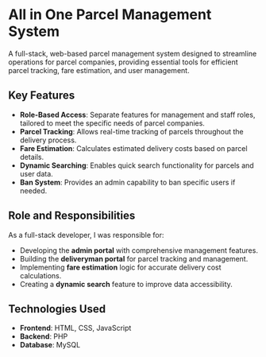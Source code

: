 # All in One Parcel Management System

A full-stack, web-based parcel management system designed to streamline operations for parcel companies, providing essential tools for efficient parcel tracking, fare estimation, and user management.

## Key Features

- **Role-Based Access**: Separate features for management and staff roles, tailored to meet the specific needs of parcel companies.
- **Parcel Tracking**: Allows real-time tracking of parcels throughout the delivery process.
- **Fare Estimation**: Calculates estimated delivery costs based on parcel details.
- **Dynamic Searching**: Enables quick search functionality for parcels and user data.
- **Ban System**: Provides an admin capability to ban specific users if needed.

## Role and Responsibilities

As a full-stack developer, I was responsible for:

- Developing the **admin portal** with comprehensive management features.
- Building the **deliveryman portal** for parcel tracking and management.
- Implementing **fare estimation** logic for accurate delivery cost calculations.
- Creating a **dynamic search** feature to improve data accessibility.

## Technologies Used

- **Frontend**: HTML, CSS, JavaScript
- **Backend**: PHP
- **Database**: MySQL


